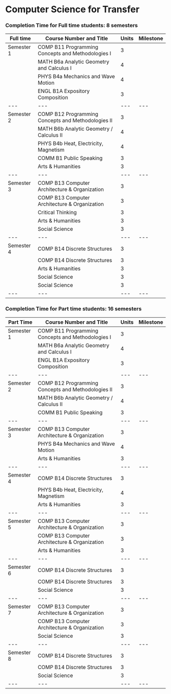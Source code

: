 # Computer Science for Transfer
### Completion Time for Full time students: 8 semesters

| Full time | Course Number and Title | Units | Milestone |
| --- | --- | --- | --- | 
| Semester 1 | COMP B11 Programming Concepts and Methodologies I | 3 |   |    
|  | MATH B6a Analytic Geometry and Calculus I | 4 |   |    
|  | PHYS B4a Mechanics and Wave Motion | 4 |   |  
|  | ENGL B1A Expository Composition | 3 |   |                 
| --- | --- | --- | --- | 
| Semester 2 | COMP B12 Programming Concepts and Methodologies II | 3 |   |   
|  | MATH B6b Analytic Geometry / Calculus II | 4 |   |   
|  | PHYS B4b Heat, Electricity, Magnetism | 4 |   |      
|  | COMM B1 Public Speaking | 3 |   |         
|  | Arts & Humanities | 3 |   |                 
| --- | --- | --- | --- | 
| Semester 3 | COMP B13 Computer Architecture & Organization | 3 |   |        
|  | COMP B13 Computer Architecture & Organization | 3 |   |        
|  | Critical Thinking | 3 |   |         
|  | Arts & Humanities | 3 |   |           
|  | Social Science | 3 |   |                   
| --- | --- | --- | --- | 
| Semester 4 | COMP B14 Discrete Structures | 3 |   |                     
|  | COMP B14 Discrete Structures | 3 |   |                     
|  | Arts & Humanities | 3 |   |        
|  | Social Science | 3 |   |   
|  | Social Science | 3 |   |                            
| --- | --- | --- | --- | 


### Completion Time for Part time students: 16 semesters
| Part Time | Course Number and Title | Units | Milestone |
| --- | --- | --- | --- | 
| Semester 1 | COMP B11 Programming Concepts and Methodologies I | 3 |   |      
|  | MATH B6a Analytic Geometry and Calculus I | 4 |   |   
|  | ENGL B1A Expository Composition | 3 |   |         
| --- | --- | --- | --- | 
| Semester 2 | COMP B12 Programming Concepts and Methodologies II | 3 |   |   
|  | MATH B6b Analytic Geometry / Calculus II | 4 |   |  
|  | COMM B1 Public Speaking | 3 |   |            
| --- | --- | --- | --- |
| Semester 3 | COMP B13 Computer Architecture & Organization | 3 |   |        
|  | PHYS B4a Mechanics and Wave Motion | 4 |   |      
|  | Arts & Humanities | 3 |   |                                
| --- | --- | --- | --- | 
| Semester 4 | COMP B14 Discrete Structures | 3 |   |                     
|  | PHYS B4b Heat, Electricity, Magnetism | 4 |   |    
|  | Arts & Humanities | 3 |   |                     
| --- | --- | --- | --- | 
| Semester 5 | COMP B13 Computer Architecture & Organization | 3 |   |        
|  | COMP B13 Computer Architecture & Organization | 3 |   |    
|  | Arts & Humanities | 3 |   |                         
| --- | --- | --- | --- | 
| Semester 6 | COMP B14 Discrete Structures | 3 |   |                     
|  | COMP B14 Discrete Structures | 3 |   |        
|  | Social Science | 3 |   |                                
| --- | --- | --- | --- | 
| Semester 7 | COMP B13 Computer Architecture & Organization | 3 |   |        
|  | COMP B13 Computer Architecture & Organization | 3 |   |   
|  | Social Science | 3 |   |                    
| --- | --- | --- | --- | 
| Semester 8 | COMP B14 Discrete Structures | 3 |   |                     
|  | COMP B14 Discrete Structures | 3 |   |
|  | Social Science | 3 |   |                        
| --- | --- | --- | --- | 